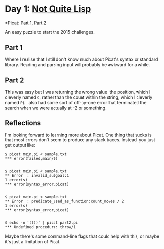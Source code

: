 # Day 1: [Not Quite Lisp](https://adventofcode.com/2015/day/1)
*Picat: [Part 1](https://github.com/DestyNova/advent_of_code_2015/blob/main/day_1/part1.pi), [Part 2](https://github.com/DestyNova/advent_of_code_2015/blob/main/day_1/part2.pi)

An easy puzzle to start the 2015 challenges.

## Part 1

Where I realise that I still don't know much about Picat's syntax or standard library. Reading and parsing input will probably be awkward for a while.

## Part 2

This was easy but I was returning the wrong value (the position, which I cleverly named `C`, rather than the count within the string, which I cleverly named `P`). I also had some sort of off-by-one error that terminated the search when we were actually at -2 or something.

## Reflections

I'm looking forward to learning more about Picat. One thing that sucks is that most errors don't seem to produce any stack traces. Instead, you just get output like:

```
$ picat main.pi < sample.txt
*** error(failed,main/0)


$ picat main.pi < sample.txt
** Error  : invalid_subgoal:1
1 error(s)
*** error(syntax_error,picat)


$ picat main.pi < sample.txt
** Error  : predicate_used_as_function:count_moves / 2
1 error(s)
*** error(syntax_error,picat)


$ echo -n '(())' | picat part2.pi
*** Undefined procedure: throw/1
```

Maybe there's some command-line flags that could help with this, or maybe it's just a limitation of Picat.
